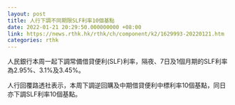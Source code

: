 ```yaml
---
layout: post
title: 人行下調不同期限SLF利率10個基點
date: 2022-01-21 20:29:50.000000000 +08:00
link: https://news.rthk.hk/rthk/ch/component/k2/1629993-20220121.htm
categories: rthk
---
```


人民銀行本周一起下調常備借貸便利(SLF)利率，隔夜、7日及1個月期的SLF利率為2.95%、3.1%及3.45%。

人行回覆路透社表示，本周下調逆回購及中期借貸便利中標利率10個基點，同日亦下調SLF利率10個基點。
